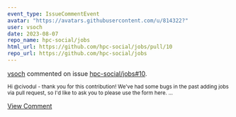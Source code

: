 ```yaml
---
event_type: IssueCommentEvent
avatar: "https://avatars.githubusercontent.com/u/814322?"
user: vsoch
date: 2023-08-07
repo_name: hpc-social/jobs
html_url: https://github.com/hpc-social/jobs/pull/10
repo_url: https://github.com/hpc-social/jobs
---
```


<a href='https://github.com/vsoch' target='_blank'>vsoch</a> commented on issue <a href='https://github.com/hpc-social/jobs/pull/10' target='_blank'>hpc-social/jobs#10</a>.

<small>Hi @civodul - thank you for this contribution! We've had some bugs in the past adding jobs via pull request, so I'd like to ask you to please use the form here. ...</small>

<a href='https://github.com/hpc-social/jobs/pull/10' target='_blank'>View Comment</a>